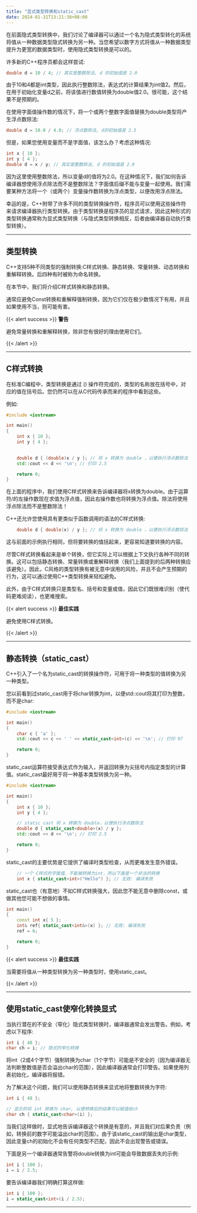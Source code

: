 ```yaml
---
title: "显式类型转换和static_cast"
date: 2024-01-31T13:21:38+08:00
---
```


在前面隐式类型转换中，我们讨论了编译器可以通过一个名为隐式类型转化的系统将值从一种数据类型隐式转换为另一种。当您希望以数字方式将值从一种数据类型提升为更宽的数据类型时，使用隐式类型转换是可以的。

许多新的C++程序员都会这样尝试:

```C++
double d = 10 / 4; // 其实是整数除法, d 的初始值是 2.0
```

由于10和4都是int类型，因此执行整数除法，表达式的计算结果为int值2。然后，在用于初始化变量d之前，将该值进行数值转换为double值2.0。很可能，这个结果不是预期的。

在使用字面值操作数的情况下，将一个或两个整数字面值替换为double类型将产生浮点数除法:

```C++
double d = 10.0 / 4.0; // 浮点数除法, d的初始值是 2.5
```

但是，如果您使用变量而不是字面值，该怎么办？考虑这种情况:

```C++
int x { 10 };
int y { 4 };
double d = x / y; // 其实是整数除法, d 的初始值是 2.0
```

因为这里使用整数除法，所以变量d的值将为2.0。在这种情况下，我们如何告诉编译器想使用浮点除法而不是整数除法？字面值后缀不能与变量一起使用。我们需要某种方法将一个（或两个）变量操作数转换为浮点类型，以便改用浮点除法。

幸运的是，C++附带了许多不同的类型转换操作符，程序员可以使用这些操作符来请求编译器执行类型转换。由于类型转换是程序员的显式请求，因此这种形式的类型转换通常称为显式类型转换（与隐式类型转换相反，后者由编译器自动执行类型转换）。

***
## 类型转换

C++支持5种不同类型的强制转换:C样式转换、静态转换、常量转换、动态转换和重解释转换。后四种有时被称为命名转换。

在本节中，我们将介绍C样式转换和静态转换。

通常应避免Const转换和重解释强制转换，因为它们仅在极少数情况下有用，并且如果使用不当，则可能有害。

{{< alert success >}}
**警告**

避免常量转换和重解释转换，除非您有很好的理由使用它们。

{{< /alert >}}

***
## C样式转换

在标准C编程中，类型转换是通过 () 操作符完成的，类型的名称放在括号中，对应的值在括号后。您仍然可以在从C代码传承而来的程序中看到这些。

例如:

```C++
#include <iostream>

int main()
{
    int x { 10 };
    int y { 4 };

    
    double d { (double)x / y }; // 将 x 转换为 double ，以便执行浮点数除法
    std::cout << d << '\n'; // 打印 2.5

    return 0;
}
```

在上面的程序中，我们使用C样式转换来告诉编译器将x转换为double。由于运算符/的左操作数现在求值为浮点值，因此右操作数也将转换为浮点值。除法将使用浮点除法而不是整数除法！

C++还允许您使用具有更类似于函数调用的语法的C样式转换:

```C++
    double d { double(x) / y }; // 将 x 转换为 double ，以便执行浮点数除法
```

这与前面的示例执行相同，但将要转换的值括起来，更容易知道要转换的内容。

尽管C样式转换看起来是单个转换，但它实际上可以根据上下文执行各种不同的转换。这可以包括静态转换、常量转换或重解释转换（我们上面提到的后两种转换应该避免）。因此，C风格的类型转换有被无意中误用的风险，并且不会产生预期的行为，这可以通过使用C++类型转换来轻松避免。

此外，由于C样式转换只是类型名、括号和变量或值，因此它们既很难识别（使代码更难阅读），也更难搜索。

{{< alert success >}}
**最佳实践**

避免使用C样式转换。

{{< /alert >}}

***
## 静态转换（static_cast）

C++引入了一个名为static_cast的转换操作符，可用于将一种类型的值转换为另一种类型。

您以前看到过static_cast用于将char转换为int，以便std::cout将其打印为整数，而不是char:

```C++
#include <iostream>

int main()
{
    char c { 'a' };
    std::cout << c << ' ' << static_cast<int>(c) << '\n'; // 打印 97

    return 0;
}
```

static_cast运算符接受表达式作为输入，并返回转换为尖括号内指定类型的计算值。static_cast最好用于将一种基本类型转换为另一种。

```C++
#include <iostream>

int main()
{
    int x { 10 };
    int y { 4 };

    // static cast 将 x 转换为 double，以便执行浮点数除法
    double d { static_cast<double>(x) / y };  
    std::cout << d << '\n'; // 打印 2.5

    return 0;
}
```

static_cast的主要优势是它提供了编译时类型检查，从而更难发生意外错误。

```C++
    // 一个 C样式的字面值，不能被转换为int，所以下面是一个非法的转换
    int x { static_cast<int>("Hello") }; // 无效: 编译失败
```

static_cast也（有意地）不如C样式转换强大，因此您不能无意中删除const，或做其他您可能不想做的事情。

```C++
int main()
{
	const int x{ 5 };
	int& ref{ static_cast<int&>(x) }; // 无效: 编译失败
	ref = 6;

	return 0;
}
```

{{< alert success >}}
**最佳实践**

当需要将值从一种类型转换为另一种类型时，使用static_cast。

{{< /alert >}}

***
## 使用static_cast使窄化转换显式

当执行潜在的不安全（窄化）隐式类型转换时，编译器通常会发出警告。例如，考虑以下程序:

```C++
int i { 48 };
char ch = i; // 隐式的窄化转换
```

将int（2或4个字节）强制转换为char（1个字节）可能是不安全的（因为编译器无法判断整数值是否会溢出char的范围），因此编译器通常会打印警告。如果使用列表初始化，编译器将报错。

为了解决这个问题，我们可以使用静态转换来显式地将整数转换为字符:

```C++
int i { 48 };

// 显示的将 int 转换为 char, 以便转换后的结果可以赋值给ch
char ch { static_cast<char>(i) };
```

当我们这样做时，显式地告诉编译器这个转换是有意的，并且我们对后果负责（例如，转换前的数字可能溢出char的范围）。由于该static_cast的输出是char类型，因此变量ch的初始化不会有任何类型不匹配，因此不会出现警告或错误。

下面是另一个编译器通常告警将double转换为int可能会导致数据丢失的示例:

```C++
int i { 100 };
i = i / 2.5;
```

要告诉编译器我们明确打算这样做:

```C++
int i { 100 };
i = static_cast<int>(i / 2.5);
```

***


